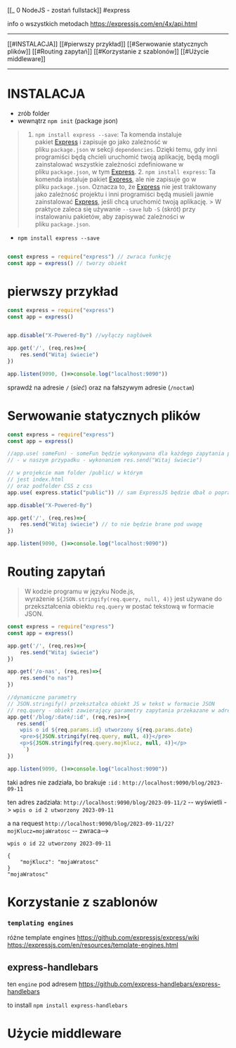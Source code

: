 [[_ 0 NodeJS - zostań fullstack]]
#express 

info o wszystkich metodach https://expressjs.com/en/4x/api.html

--------
[[#INSTALACJA]]
[[#pierwszy przykład]]
[[#Serwowanie statycznych plików]]
[[#Routing zapytań]]
[[#Korzystanie z szablonów]]
[[#Użycie middleware]]





----

# INSTALACJA
- zrób folder
- wewnątrz `npm init` (package json)
>1. `npm install express --save`: Ta komenda instaluje pakiet [Express](https://www.google.com/search?q=Express) i zapisuje go jako zależność w pliku `package.json` w sekcji `dependencies`. Dzięki temu, gdy inni programiści będą chcieli uruchomić twoją aplikację, będą mogli zainstalować wszystkie zależności zdefiniowane w pliku `package.json`, w tym [Express](https://www.google.com/search?q=Express).
    2. `npm install express`: Ta komenda instaluje pakiet [Express](https://www.google.com/search?q=Express), ale nie zapisuje go w pliku `package.json`. Oznacza to, że [Express](https://www.google.com/search?q=Express) nie jest traktowany jako zależność projektu i inni programiści będą musieli jawnie zainstalować [Express](https://www.google.com/search?q=Express), jeśli chcą uruchomić twoją aplikację.
    >
> W praktyce zaleca się używanie `--save` lub `-S` (skrót) przy instalowaniu pakietów, aby zapisywać zależności w pliku `package.json`.


- `npm install express --save`

```js

const express = require("express") // zwraca funkcję
const app = express() // tworzy obiekt

```


# pierwszy przykład
```js
const express = require("express")
const app = express()


app.disable("X-Powered-By") //wyłączy nagłówek

app.get('/', (req,res)=>{
    res.send("Witaj świecie")
})

app.listen(9090, ()=>console.log("localhost:9090"))
```
sprawdź na adresie `/` (*sieć*) oraz na fałszywym adresie (`/noctam`)

# Serwowanie statycznych plików
```js
const express = require("express")
const app = express()

//app.use( someFun) - someFun będzie wykonywana dla każdego zapytania przed
// - w naszym przypadku - wykonaniem res.send("Witaj świecie")

// w projekcie mam folder /public/ w którym
// jest index.html
// oraz podfolder CSS z css
app.use( express.static("public")) // sam ExpressJS będzie dbał o poprawne typy MIM

app.disable("X-Powered-By")

app.get('/', (req,res)=>{
    res.send("Witaj świecie") // to nie będzie brane pod uwagę
})  

app.listen(9090, ()=>console.log("localhost:9090"))
```

# Routing zapytań
>W kodzie programu w języku Node.js, wyrażenie `${JSON.stringify(req.query, null, 4)}` jest używane do przekształcenia obiektu `req.query` w postać tekstową w formacie JSON.
```js
const express = require("express")
const app = express()

app.get('/', (req,res)=>{
    res.send("Witaj świecie")
})

app.get('/o-nas', (req,res)=>{
    res.send("o nas")
})

//dynamiczne parametry
// JSON.stringify() przekształca obiekt JS w tekst w formacie JSON
// req.query - obiekt zawierający parametry zapytania przekazane w adresie URL
app.get('/blog/:date/:id', (req,res)=>{
   res.send(`
    wpis o id ${req.params.id} utworzony ${req.params.date}
    <pre>${JSON.stringify(req.query, null, 4)}</pre>
    <p>${JSON.stringify(req.query.mojKlucz, null, 4)}</p>     
     `)
})

app.listen(9090, ()=>console.log("localhost:9090"))
```
taki adres nie zadziała, bo brakuje `:id` : `http://localhost:9090/blog/2023-09-11`

ten adres zadziała:
`http://localhost:9090/blog/2023-09-11/2` -- wyświetli -> `wpis o id 2 utworzony 2023-09-11`

a na request `http://localhost:9090/blog/2023-09-11/22?mojKlucz=mojaWratosc` -- zwraca-->
```
wpis o id 22 utworzony 2023-09-11

{
    "mojKlucz": "mojaWratosc"
}
"mojaWratosc"
```


# Korzystanie z szablonów

### `templating engines`
różne template engines
https://github.com/expressjs/express/wiki
https://expressjs.com/en/resources/template-engines.html

## express-handlebars
ten `engine` pod adresem https://github.com/express-handlebars/express-handlebars

to install `npm install express-handlebars`






# Użycie middleware










